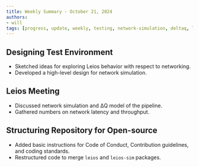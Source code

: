 ```yaml
---
title: Weekly Summary - October 21, 2024
authors:
- will
tags: [progress, update, weekly, testing, network-simulation, deltaq, latency, throughput, open-source]
---
```


## Designing Test Environment

- Sketched ideas for exploring Leios behavior with respect to networking.
- Developed a high-level design for network simulation.

## Leios Meeting

- Discussed network simulation and ΔQ model of the pipeline.
- Gathered numbers on network latency and throughput.

## Structuring Repository for Open-source

- Added basic instructions for Code of Conduct, Contribution guidelines, and
  coding standards.
- Restructured code to merge `leios` and `leios-sim` packages.
